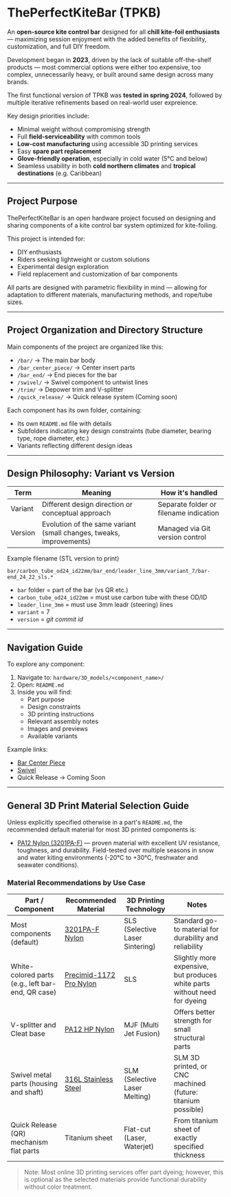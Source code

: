 # ThePerfectKiteBar (TPKB)

An **open-source kite control bar** designed for all **chill kite-foil enthusiasts** — maximizing session enjoyment with the added benefits of flexibility, customization, and full DIY freedom.

Development began in **2023**, driven by the lack of suitable off-the-shelf products — most commercial options were either too expensive, too complex, unnecessarily heavy, or built around same design across many brands.

The first functional version of TPKB was **tested in spring 2024**, followed by multiple iterative refinements based on real-world user expreience.

Key design priorities include:
- Minimal weight without compromising strength
- Full **field-serviceability** with common tools
- **Low-cost manufacturing** using accessible 3D printing services
- Easy **spare part replacement**
- **Glove-friendly operation**, especially in cold water (5°C and below)
- Seamless usability in both **cold northern climates** and **tropical destinations** (e.g. Caribbean)

---

## Project Purpose

ThePerfectKiteBar is an open hardware project focused on designing and sharing components of a kite control bar system optimized for kite-foiling.

This project is intended for:

- DIY enthusiasts
- Riders seeking lightweight or custom solutions
- Experimental design exploration
- Field replacement and customization of bar components

All parts are designed with parametric flexibility in mind — allowing for adaptation to different materials, manufacturing methods, and rope/tube sizes.

---

## Project Organization and Directory Structure

Main components of the project are organized like this:

- `/bar/` → The main bar body
- `/bar_center_piece/` → Center insert parts
- `/bar_end/` → End pieces for the bar
- `/swivel/` → Swivel component to untwist lines
- `/trim/` → Depower trim and V-splitter
- `/quick_release/` → Quick release system (Coming soon)

Each component has its own folder, containing:

- Its own `README.md` file with details
- Subfolders indicating key design constraints (tube diameter, bearing type, rope diameter, etc.)
- Variants reflecting different design ideas

---

## Design Philosophy: Variant vs Version

| Term    | Meaning                                                             | How it's handled                       |
| ------- | ------------------------------------------------------------------- | -------------------------------------- |
| Variant | Different design direction or conceptual approach                   | Separate folder or filename indication |
| Version | Evolution of the same variant (small changes, tweaks, improvements) | Managed via Git version control        |

Example filename (STL version to print)

```
bar/carbon_tube_od24_id22mm/bar_end/leader_line_3mm/variant_7/bar-end_24_22_sls.*
```

- `bar` folder = part of the bar (vs QR etc.)
- `carbon_tube_od24_id22mm` = must use carbon tube with these OD/ID
- `leader_line_3mm` = must use 3mm leadr (steering) lines 
- `variant` = 7 
- `version` = _git commit id_

---

## Navigation Guide

To explore any component:

1. Navigate to: `hardware/3D_models/<component_name>/`
2. Open: `README.md`
3. Inside you will find:
   - Part purpose
   - Design constraints
   - 3D printing instructions
   - Relevant assembly notes
   - Images and previews
   - Available variants

Example links:

- [Bar Center Piece](hardware/bar/carbon_tube_od24_id22mm/bar_center_piece/README.md)
- [Swivel](hardware/swivel/sheeting_rope_4mm/bearing_ZR51103/swivel_housing_and_shaft/variant_4/README.md)
- Quick Release → Coming Soon

---

## General 3D Print Material Selection Guide

Unless explicitly specified otherwise in a part's `README.md`, the recommended default material for most 3D printed components is:

- [PA12 Nylon (3201PA-F)](https://jlc3dp.com/help/article/3201PA-F-Nylon) — proven material with excellent UV resistance, toughness, and durability. Field-tested over multiple seasons in snow and water kiting environments (-20°C to +30°C, freshwater and seawater conditions).

### Material Recommendations by Use Case

| Part / Component | Recommended Material | 3D Printing Technology | Notes |
|------------------|----------------------|-------------------------|-------|
| Most components (default) | [3201PA-F Nylon](https://jlc3dp.com/help/article/3201PA-F-Nylon) | SLS (Selective Laser Sintering) | Standard go-to material for durability and reliability |
| White-colored parts (e.g., left bar-end, QR case) | [Precimid-1172 Pro Nylon](https://jlc3dp.com/help/article/Precimid-1172-Pro) | SLS | Slightly more expensive, but produces white parts without need for dyeing |
| V-splitter and Cleat base | [PA12 HP Nylon](https://jlc3dp.com/help/article/PA12-HP-Nylon) | MJF (Multi Jet Fusion) | Offers better strength for small structural parts |
| Swivel metal parts (housing and shaft) | [316L Stainless Steel](https://jlc3dp.com/help/article/316L-Stainless-Steel) | SLM (Selective Laser Melting) | SLM 3D printed, or CNC machined (future: titanium possible) |
| Quick Release (QR) mechanism flat parts | Titanium sheet | Flat-cut (Laser, Waterjet) | From titanium sheet of exactly specified thickness |

> Note: Most online 3D printing services offer part dyeing; however, this is optional as the selected materials provide functional durability without color treatment.
